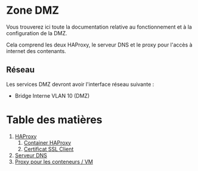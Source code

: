 # Zone DMZ
Vous trouverez ici toute la documentation relative au fonctionnement et à la configuration de la DMZ.

Cela comprend les deux HAProxy, le serveur DNS et le proxy pour l'accès à internet des contenants.

## Réseau
Les services DMZ devront avoir l'interface réseau suivante :
- Bridge Interne VLAN 10 (DMZ)

# Table des matières
1. [HAProxy](haproxy)
     1. [Container HAProxy](haproxy/haproxy.md)
     2. [Certificat SSL Client](haproxy/certificat_ssl_client.md)
2. [Serveur DNS](dns.md)
3. [Proxy pour les conteneurs / VM](proxy_interne.md)
